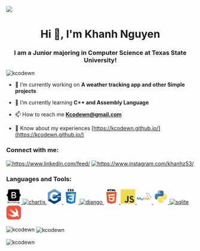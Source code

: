 <img src="https://blog.zoho.com/wp-content/uploads/2019/08/new-Converted.gif"/>

<h1 align="center">Hi 👋, I'm Khanh Nguyen</h1>
<h3 align="center">I am a Junior majoring in Computer Science at Texas State University!</h3>

<p align="left"> <img src="https://komarev.com/ghpvc/?username=kcodewn&label=Profile%20views&color=0e75b6&style=flat" alt="kcodewn" /> </p>

- 🔭 I’m currently working on **A weather tracking app and other Simple projects**

- 🌱 I’m currently learning **C++ and Assembly Language**

- 📫 How to reach me **Kcodewn@gmail.com**

- 📄 Know about my experiences [https://kcodewn.github.io/](https://kcodewn.github.io/)

<h3 align="left">Connect with me:</h3>
<p align="left">
<a href="https://www.linkedin.com/in/khanh-nguyen-076b0a23a/" target="blank"><img align="center" src="https://raw.githubusercontent.com/rahuldkjain/github-profile-readme-generator/master/src/images/icons/Social/linked-in-alt.svg" alt="https://www.linkedin.com/feed/" height="30" width="40" /></a>
<a href="https://www.instagram.com/khanhz53/" target="blank"><img align="center" src="https://raw.githubusercontent.com/rahuldkjain/github-profile-readme-generator/master/src/images/icons/Social/instagram.svg" alt="https://www.instagram.com/khanhz53/" height="30" width="40" /></a>
</p>

<h3 align="left">Languages and Tools:</h3>
<p align="left"> <a href="https://getbootstrap.com" target="_blank" rel="noreferrer"> <img src="https://raw.githubusercontent.com/devicons/devicon/master/icons/bootstrap/bootstrap-plain-wordmark.svg" alt="bootstrap" width="40" height="40"/> </a> <a href="https://www.chartjs.org" target="_blank" rel="noreferrer"> <img src="https://www.chartjs.org/media/logo-title.svg" alt="chartjs" width="40" height="40"/> </a> <a href="https://www.w3schools.com/cpp/" target="_blank" rel="noreferrer"> <img src="https://raw.githubusercontent.com/devicons/devicon/master/icons/cplusplus/cplusplus-original.svg" alt="cplusplus" width="40" height="40"/> </a> <a href="https://www.w3schools.com/css/" target="_blank" rel="noreferrer"> <img src="https://raw.githubusercontent.com/devicons/devicon/master/icons/css3/css3-original-wordmark.svg" alt="css3" width="40" height="40"/> </a> <a href="https://www.djangoproject.com/" target="_blank" rel="noreferrer"> <img src="https://cdn.worldvectorlogo.com/logos/django.svg" alt="django" width="40" height="40"/> </a> <a href="https://www.w3.org/html/" target="_blank" rel="noreferrer"> <img src="https://raw.githubusercontent.com/devicons/devicon/master/icons/html5/html5-original-wordmark.svg" alt="html5" width="40" height="40"/> </a> <a href="https://developer.mozilla.org/en-US/docs/Web/JavaScript" target="_blank" rel="noreferrer"> <img src="https://raw.githubusercontent.com/devicons/devicon/master/icons/javascript/javascript-original.svg" alt="javascript" width="40" height="40"/> </a> <a href="https://www.mysql.com/" target="_blank" rel="noreferrer"> <img src="https://raw.githubusercontent.com/devicons/devicon/master/icons/mysql/mysql-original-wordmark.svg" alt="mysql" width="40" height="40"/> </a> <a href="https://www.python.org" target="_blank" rel="noreferrer"> <img src="https://raw.githubusercontent.com/devicons/devicon/master/icons/python/python-original.svg" alt="python" width="40" height="40"/> </a> <a href="https://www.sqlite.org/" target="_blank" rel="noreferrer"> <img src="https://www.vectorlogo.zone/logos/sqlite/sqlite-icon.svg" alt="sqlite" width="40" height="40"/> </a> <a href="https://developer.apple.com/swift/" target="_blank" rel="noreferrer"> <img src="https://raw.githubusercontent.com/devicons/devicon/master/icons/swift/swift-original.svg" alt="swift" width="40" height="40"/> </a> </p>

<p><img align="left" src="https://github-readme-stats.vercel.app/api/top-langs?username=kcodewn&show_icons=true&theme=gruvbox&locale=en&layout=compact" alt="kcodewn" /></p>

<p>&nbsp;<img align="center" src="https://github-readme-stats.vercel.app/api?username=kcodewn&show_icons=true&theme=gruvbox&locale=en" alt="kcodewn" /></p>

<p><img align="center" src="https://github-readme-streak-stats.herokuapp.com/?user=kcodewn&" alt="kcodewn" /></p>

